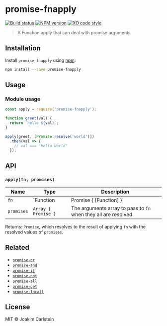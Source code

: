 # promise-fnapply

[![Build status][travis-image]][travis-url] [![NPM version][npm-image]][npm-url] [![XO code style][codestyle-image]][codestyle-url]

> A Function.apply that can deal with promise arguments

## Installation

Install `promise-fnapply` using [npm](https://www.npmjs.com/):

```bash
npm install --save promise-fnapply
```

## Usage

### Module usage

```javascript
const apply = require('promise-fnapply');

function greet(val) {
  return `hello ${val}`;
}

apply(greet, [Promise.resolve('world')])
  .then(val => {
    // val === 'hello world'
  });
```

## API

### `apply(fn, promises)`

| Name | Type | Description |
|------|------|-------------|
| `fn` | `Function|Promise { [Function] }`| The function, or a promise resolving to a function, to apply with the resolved promises as argument array |
| `promises` | `Array { Promise }`| The arguments array to pass to `fn` when they all are resolved |

Returns: `Promise`, which resolves to the result of applying `fn` with the resolved values of `promises`.

## Related

* [`promise-or`](https://github.com/joakimbeng/promise-or)
* [`promise-and`](https://github.com/joakimbeng/promise-and)
* [`promise-if`](https://github.com/joakimbeng/promise-if)
* [`promise-not`](https://github.com/joakimbeng/promise-not)
* [`promise-all`](https://github.com/joakimbeng/promise-all)
* [`promise-get`](https://github.com/joakimbeng/promise-get)
* [`promise-fncall`](https://github.com/joakimbeng/promise-fncall)

## License

MIT © Joakim Carlstein

[npm-url]: https://npmjs.org/package/promise-fnapply
[npm-image]: https://badge.fury.io/js/promise-fnapply.svg
[travis-url]: https://travis-ci.org/joakimbeng/promise-fnapply
[travis-image]: https://travis-ci.org/joakimbeng/promise-fnapply.svg?branch=master
[codestyle-url]: https://github.com/sindresorhus/xo
[codestyle-image]: https://img.shields.io/badge/code%20style-XO-5ed9c7.svg?style=flat
